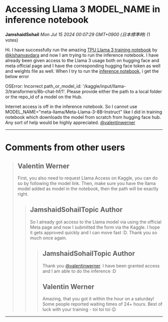 # Accessing Llama 3 MODEL_NAME in inference notebook

**JamshaidSohail** *Mon Jul 15 2024 00:07:29 GMT+0900 (日本標準時)* (1 votes)

Hi. I have successfully run the amazing [TPU Llama 3 training notebook](https://www.kaggle.com/code/kishanvavdara/lmsys-llama-3-tpu-train) by [@kishanvavdara](https://www.kaggle.com/kishanvavdara) and now I am trying to run the inference notebook. I have already been given access to the Llama 3 usage both on hugging face and meta official page and I have the corresponding hugging face token as well and weights file as well. When I try to run the [inference notebook](https://www.kaggle.com/code/kishanvavdara/inference-llama-3-8b), i get the below error 

OSError: Incorrect path_or_model_id: '/kaggle/input/llama-3/transformers/8b-chat-hf/1'. Please provide either the path to a local folder or the repo_id of a model on the Hub.

Internet access is off in the inference notebook. So I cannot use MODEL_NAME="meta-llama/Meta-Llama-3-8B-Instruct" like I did in training notebook which downloads the model from scratch from hugging face hub. Any sort of help would be highly appreciated. [@valentinwerner](https://www.kaggle.com/valentinwerner) 



---

 # Comments from other users

> ## Valentin Werner
> 
> First, you also need to request Llama Access on Kaggle, you can do so by following the model link. Then, make sure you have the llama model added as model in the notebook, then the path will be exactly right.
> 
> 
> 
> > ## JamshaidSohailTopic Author
> > 
> > So I already got access to the Llama model via using the official Meta page and now I submitted the form via the Kaggle. I hope it gets approved quickly and I can move fast :D. Thank you so much once again.
> > 
> > 
> > 
> > > ## JamshaidSohailTopic Author
> > > 
> > > Thank you [@valentinwerner](https://www.kaggle.com/valentinwerner). I have been granted access and I am able to do the inference :D
> > > 
> > > 
> > > 
> > > ## Valentin Werner
> > > 
> > > Amazing, that you got it within the hour on a saturday! Some people reported waiting times of 24+ hours. Best of luck with your training - toi toi toi 😉
> > > 
> > > 
> > > 


---

